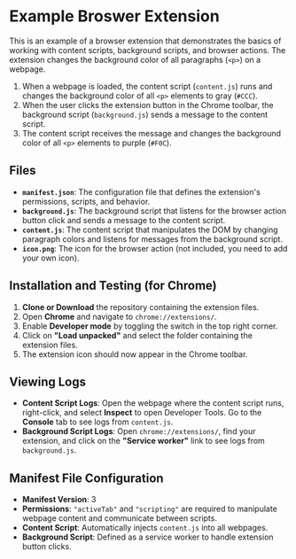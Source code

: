# Example Broswer Extension

This is an example of a browser extension that demonstrates the basics of working with content scripts, background scripts, and browser actions. The extension changes the background color of all paragraphs (`<p>`) on a webpage.

1. When a webpage is loaded, the content script (`content.js`) runs and changes the background color of all `<p>` elements to gray (`#CCC`).
2. When the user clicks the extension button in the Chrome toolbar, the background script (`background.js`) sends a message to the content script.
3. The content script receives the message and changes the background color of all `<p>` elements to purple (`#F0C`).

## Files
- **`manifest.json`**: The configuration file that defines the extension's permissions, scripts, and behavior.
- **`background.js`**: The background script that listens for the browser action button click and sends a message to the content script.
- **`content.js`**: The content script that manipulates the DOM by changing paragraph colors and listens for messages from the background script.
- **`icon.png`**: The icon for the browser action (not included, you need to add your own icon).

## Installation and Testing (for Chrome)
1. **Clone or Download** the repository containing the extension files.
2. Open **Chrome** and navigate to `chrome://extensions/`.
3. Enable **Developer mode** by toggling the switch in the top right corner.
4. Click on **"Load unpacked"** and select the folder containing the extension files.
5. The extension icon should now appear in the Chrome toolbar.

## Viewing Logs
- **Content Script Logs**: Open the webpage where the content script runs, right-click, and select **Inspect** to open Developer Tools. Go to the **Console** tab to see logs from `content.js`.
- **Background Script Logs**: Open `chrome://extensions/`, find your extension, and click on the **"Service worker"** link to see logs from `background.js`.

## Manifest File Configuration
- **Manifest Version**: 3
- **Permissions**: `"activeTab"` and `"scripting"` are required to manipulate webpage content and communicate between scripts.
- **Content Script**: Automatically injects `content.js` into all webpages.
- **Background Script**: Defined as a service worker to handle extension button clicks.